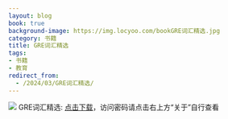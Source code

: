 ```yaml
---
layout: blog
book: true
background-image: https://img.locyoo.com/bookGRE词汇精选.jpg
category: 书籍
title: GRE词汇精选
tags:
- 书籍
- 教育
redirect_from:
  - /2024/03/GRE词汇精选/
---
```

![](https://img.locyoo.com/bookGRE词汇精选.jpg)
GRE词汇精选: <a name = "ref1" href="https://url18.ctfile.com/f/50983618-1380724150-5e4fe2?p=3619">点击下载</a>，访问密码请点击右上方“关于”自行查看